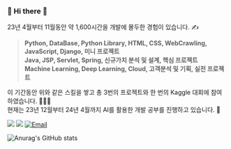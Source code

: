 ### 👋 Hi there 👋
23년 4월부터 11월동안 약 1,600시간을 개발에 몰두한 경험이 있습니다. ✍ <br>

>**Python, DataBase, Python Library, HTML, CSS, WebCrawling, JavaScript, Django, 미니 프로젝트** <br>
>**Java, JSP, Servlet, Spring, 신규가치 분석 및 설계, 핵심 프로젝트** <br>
>**Machine Learning, Deep Learning, Cloud, 고객분석 및 기획, 실전 프로젝트** <br>

이 기간동안 위와 같은 스킬을 쌓고 총 3번의 프로젝트와 한 번의 Kaggle 대회에 참여하였습니다. 👩🏻‍💻 <br>
현재는 23년 12월부터 24년 4월까지 AI를 활용한 개발 공부를 진행하고 있습니다. 🧠

<!--
**soohyun020812/soohyun020812** is a ✨ _special_ ✨ repository because its `README.md` (this file) appears on your GitHub profile.

Here are some ideas to get you started:

- 🔭 I’m currently working on ...
- 🌱 I’m currently learning ...
- 👯 I’m looking to collaborate on ...
- 🤔 I’m looking for help with ...
- 💬 Ask me about ...
- 📫 How to reach me: ...
- 😄 Pronouns: ...
- ⚡ Fun fact: ...
-->

<a href="https://gorgeous-produce-57c.notion.site/c95f6c2caada4755a9cc83b533be29e4?pvs=4" target="_blank"><img src="https://img.shields.io/badge/Notion-000000?style=for-the-badge&logo=Notion&logoColor=white"></a>
<a href="https://selfnotes.tistory.com/" target="_blank"><img src="https://img.shields.io/badge/Tistory-ff5a4a?style=for-the-badge&logo=Tistory&logoColor=white"></a>
<a href="mailto:mynilsh2002@naver.com" target="_blank"><img src="https://img.shields.io/badge/Email-03C75A?style=for-the-badge&logo=Naver&logoColor=white" alt="Email"></a>

![Anurag's GitHub stats](https://github-readme-stats.vercel.app/api?username=soohyun020812&show_icons=true&theme=graywhite)
